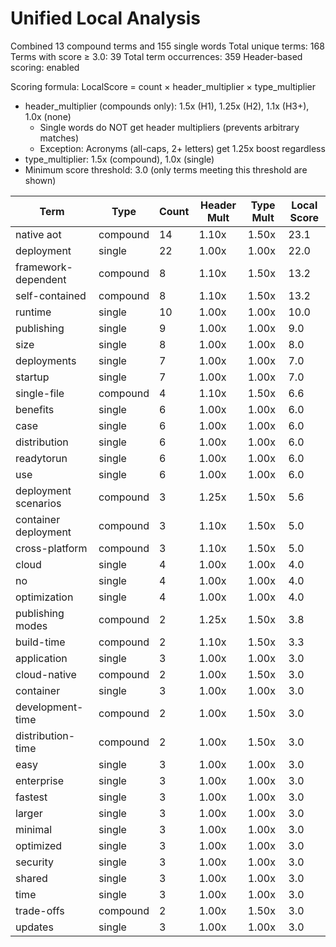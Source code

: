 # Unified Local Analysis

Combined 13 compound terms and 155 single words
Total unique terms: 168
Terms with score ≥ 3.0: 39
Total term occurrences: 359
Header-based scoring: enabled

Scoring formula: LocalScore = count × header_multiplier × type_multiplier
- header_multiplier (compounds only): 1.5x (H1), 1.25x (H2), 1.1x (H3+), 1.0x (none)
  - Single words do NOT get header multipliers (prevents arbitrary matches)
  - Exception: Acronyms (all-caps, 2+ letters) get 1.25x boost regardless
- type_multiplier: 1.5x (compound), 1.0x (single)
- Minimum score threshold: 3.0 (only terms meeting this threshold are shown)

| Term | Type | Count | Header Mult | Type Mult | Local Score |
|------|------|-------|-------------|-----------|-------------|
| native aot | compound | 14 | 1.10x | 1.50x | 23.1 |
| deployment | single | 22 | 1.00x | 1.00x | 22.0 |
| framework-dependent | compound | 8 | 1.10x | 1.50x | 13.2 |
| self-contained | compound | 8 | 1.10x | 1.50x | 13.2 |
| runtime | single | 10 | 1.00x | 1.00x | 10.0 |
| publishing | single | 9 | 1.00x | 1.00x | 9.0 |
| size | single | 8 | 1.00x | 1.00x | 8.0 |
| deployments | single | 7 | 1.00x | 1.00x | 7.0 |
| startup | single | 7 | 1.00x | 1.00x | 7.0 |
| single-file | compound | 4 | 1.10x | 1.50x | 6.6 |
| benefits | single | 6 | 1.00x | 1.00x | 6.0 |
| case | single | 6 | 1.00x | 1.00x | 6.0 |
| distribution | single | 6 | 1.00x | 1.00x | 6.0 |
| readytorun | single | 6 | 1.00x | 1.00x | 6.0 |
| use | single | 6 | 1.00x | 1.00x | 6.0 |
| deployment scenarios | compound | 3 | 1.25x | 1.50x | 5.6 |
| container deployment | compound | 3 | 1.10x | 1.50x | 5.0 |
| cross-platform | compound | 3 | 1.10x | 1.50x | 5.0 |
| cloud | single | 4 | 1.00x | 1.00x | 4.0 |
| no | single | 4 | 1.00x | 1.00x | 4.0 |
| optimization | single | 4 | 1.00x | 1.00x | 4.0 |
| publishing modes | compound | 2 | 1.25x | 1.50x | 3.8 |
| build-time | compound | 2 | 1.10x | 1.50x | 3.3 |
| application | single | 3 | 1.00x | 1.00x | 3.0 |
| cloud-native | compound | 2 | 1.00x | 1.50x | 3.0 |
| container | single | 3 | 1.00x | 1.00x | 3.0 |
| development-time | compound | 2 | 1.00x | 1.50x | 3.0 |
| distribution-time | compound | 2 | 1.00x | 1.50x | 3.0 |
| easy | single | 3 | 1.00x | 1.00x | 3.0 |
| enterprise | single | 3 | 1.00x | 1.00x | 3.0 |
| fastest | single | 3 | 1.00x | 1.00x | 3.0 |
| larger | single | 3 | 1.00x | 1.00x | 3.0 |
| minimal | single | 3 | 1.00x | 1.00x | 3.0 |
| optimized | single | 3 | 1.00x | 1.00x | 3.0 |
| security | single | 3 | 1.00x | 1.00x | 3.0 |
| shared | single | 3 | 1.00x | 1.00x | 3.0 |
| time | single | 3 | 1.00x | 1.00x | 3.0 |
| trade-offs | compound | 2 | 1.00x | 1.50x | 3.0 |
| updates | single | 3 | 1.00x | 1.00x | 3.0 |

